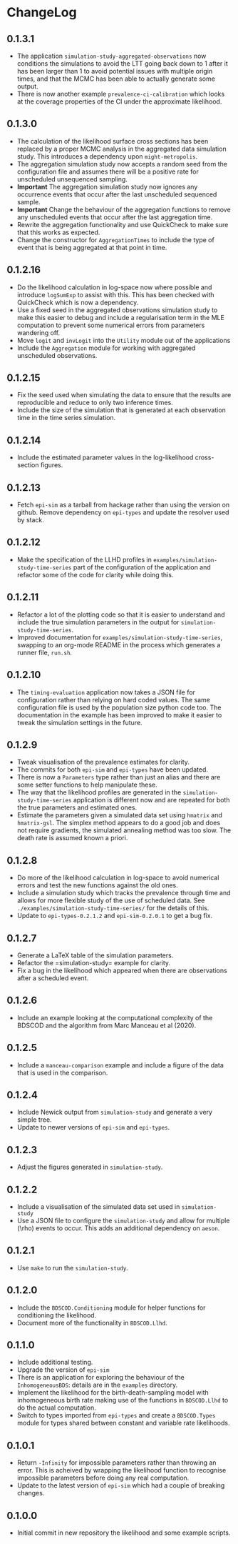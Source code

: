 # ChangeLog

## 0.1.3.1

- The application `simulation-study-aggregated-observations` now conditions the
  simulations to avoid the LTT going back down to 1 after it has been larger
  than 1 to avoid potential issues with multiple origin times, and that the MCMC
  has been able to actually generate some output.
- There is now another example `prevalence-ci-calibration` which looks at the
  coverage properties of the CI under the approximate likelihood.

## 0.1.3.0

- The calculation of the likelihood surface cross sections has been replaced by
  a proper MCMC analysis in the aggregated data simulation study. This
  introduces a dependency upon `might-metropolis`.
- The aggregation simulation study now accepts a random seed from the
  configuration file and assumes there will be a positive rate for unscheduled
  unsequenced sampling.
- **Important** The aggregation simulation study now ignores any occurrence
  events that occur after the last unscheduled sequenced sample.
- **Important** Change the behaviour of the aggregation functions to remove any
  unscheduled events that occur after the last aggregation time.
- Rewrite the aggregation functionality and use QuickCheck to make sure that
  this works as expected.
- Change the constructor for `AggregationTimes` to include the type of event
  that is being aggregated at that point in time.

## 0.1.2.16

- Do the likelihood calculation in log-space now where possible and introduce
  `logSumExp` to assist with this. This has been checked with QuickCheck which
  is now a dependency.
- Use a fixed seed in the aggregated observations simulation study to make this
  easier to debug and include a regularisation term in the MLE computation to
  prevent some numerical errors from parameters wandering off.
- Move `logit` and `invLogit` into the `Utility` module out of the applications
- Include the `Aggregation` module for working with aggregated unscheduled
  observations.

## 0.1.2.15

- Fix the seed used when simulating the data to ensure that the results are
  reproducible and reduce to only two inference times.
- Include the size of the simulation that is generated at each observation time
  in the time series simulation.

## 0.1.2.14

- Include the estimated parameter values in the log-likelihood cross-section
  figures.

## 0.1.2.13 

- Fetch `epi-sim` as a tarball from hackage rather than using the version on
  github. Remove dependency on `epi-types` and update the resolver used by
  stack.

## 0.1.2.12 

- Make the specification of the LLHD profiles in
  `examples/simulation-study-time-series` part of the configuration of the
  application and refactor some of the code for clarity while doing this.

## 0.1.2.11 

- Refactor a lot of the plotting code so that it is easier to understand and
  include the true simulation parameters in the output for
  `simulation-study-time-series`.
- Improved documentation for `examples/simulation-study-time-series`, swapping
  to an org-mode README in the process which generates a runner file, `run.sh`.

## 0.1.2.10 

- The `timing-evaluation` application now takes a JSON file for configuration
  rather than relying on hard coded values. The same configuration file is used
  by the population size python code too. The documentation in the example has
  been improved to make it easier to tweak the simulation settings in the
  future.

## 0.1.2.9

- Tweak visualisation of the prevalence estimates for clarity.
- The commits for both `epi-sim` and `epi-types` have been updated.
- There is now a `Parameters` type rather than just an alias and there are some
  setter functions to help manipulate these.
- The way that the likelihood profiles are generated in the
  `simulation-study-time-series` application is different now and are repeated
  for both the true parameters and estimated ones.
- Estimate the parameters given a simulated data set using `hmatrix` and
  `hmatrix-gsl`. The simplex method appears to do a good job and does not
  require gradients, the simulated annealing method was too slow. The death rate
  is assumed known a priori.

## 0.1.2.8

- Do more of the likelihood calculation in log-space to avoid numerical errors
  and test the new functions against the old ones.
- Include a simulation study which tracks the prevalence through time and allows
  for more flexible study of the use of scheduled data. See
  `./examples/simulation-study-time-series/` for the details of this.
- Update to `epi-types-0.2.1.2` and `epi-sim-0.2.0.1` to get a bug fix.

## 0.1.2.7

- Generate a LaTeX table of the simulation parameters.
- Refactor the =simulation-study= example for clarity.
- Fix a bug in the likelihood which appeared when there are observations after a
  scheduled event.

## 0.1.2.6

- Include an example looking at the computational complexity of the BDSCOD and
  the algorithm from Marc Manceau et al (2020).

## 0.1.2.5

- Include a `manceau-comparison` example and include a figure of the data that
  is used in the comparison.

## 0.1.2.4

- Include Newick output from `simulation-study` and generate a very simple tree.
- Update to newer versions of `epi-sim` and `epi-types`.

## 0.1.2.3

- Adjust the figures generated in `simulation-study`.

## 0.1.2.2

- Include a visualisation of the simulated data set used in `simulation-study`
- Use a JSON file to configure the `simulation-study` and allow for multiple
  \(\rho\) events to occur. This adds an additional dependency on `aeson`.

## 0.1.2.1

- Use `make` to run the `simulation-study`.

## 0.1.2.0

- Include the `BDSCOD.Conditioning` module for helper functions for conditioning
  the likelihood.
- Document more of the functionality in `BDSCOD.Llhd`.

## 0.1.1.0

- Include additional testing.
- Upgrade the version of `epi-sim`
- There is an application for exploring the behaviour of the `InhomogeneousBDS`:
  details are in the `examples` directory.
- Implement the likelihood for the birth-death-sampling model with inhomogeneous
  birth rate making use of the functions in `BDSCOD.Llhd` to do the actual
  computation.
- Switch to types imported from `epi-types` and create a `BDSCOD.Types` module
  for types shared between constant and variable rate likelihoods.

## 0.1.0.1

- Return `-Infinity` for impossible parameters rather than throwing an error.
  This is acheived by wrapping the likelihood function to recognise impossible
  parameters before doing any real computation.
- Update to the latest version of `epi-sim` which had a couple of breaking
  changes.

## 0.1.0.0

- Initial commit in new repository the likelihood and some example scripts.
